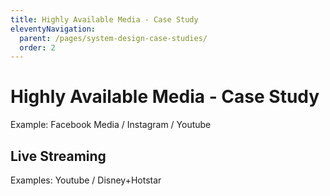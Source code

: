 ```yaml
---
title: Highly Available Media - Case Study
eleventyNavigation:
  parent: /pages/system-design-case-studies/
  order: 2
---
```


# Highly Available Media - Case Study

Example: Facebook Media / Instagram / Youtube

## Live Streaming

Examples: Youtube / Disney+Hotstar

